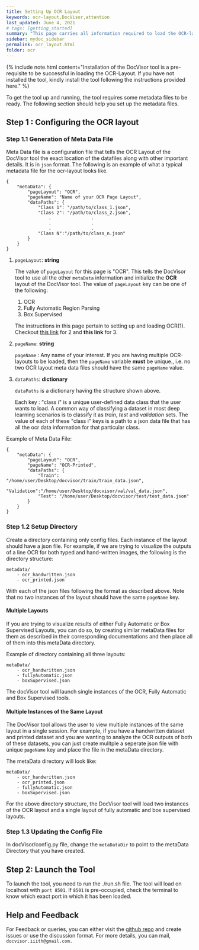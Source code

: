 ```yaml
---
title: Setting Up OCR Layout
keywords: ocr-layout,DocVisor,attention
last_updated: June 4, 2021
# tags: [getting_started]
summary: "This page carries all information required to load the OCR-layout of the DocVisor tool."
sidebar: mydoc_sidebar
permalink: ocr_layout.html
folder: ocr
---
```



{% include note.html content="Installation of the DocVisor tool is a pre-requisite to be successful in loading the OCR-Layout.  If you have not installed the tool, kindly install the tool following the instructions provided here." %}

To get the tool up and running, the tool requires some metadata files to be ready. The following section should help you set up the metadata files. 

## Step 1 : Configuring the OCR layout

### Step 1.1 Generation of Meta Data File

Meta Data file is a configuration file that tells the OCR Layout of the DocVisor tool the exact location of the datafiles along with other important details. It is in `json` format. The following is an example of what a typical metadata file for the ocr-layout looks like.

```
{
    "metaData": {
        "pageLayout": "OCR",
        "pageName": "Name of your OCR Page Layout",
        "dataPaths": {
            "Class 1": "/path/to/class_1.json",
            "Class 2": "/path/to/class_2.json",
                .               .
                .               .
                .               .
            "Class N":"/path/to/class_n.json"
        }
    }
}
```
1. `pageLayout`: **string**

    The value of `pageLayout` for this page is "OCR". This tells the DocVisor tool to use all the other `metaData`        information and initialize the **OCR** layout of the DocVisor tool. The value of `pageLayout` key can be one of the following:
    1. OCR
    2. Fully Automatic Region Parsing
    3. Box Supervised

    The instructions in this page pertain to setting up and loading OCR(1). Checkout [this link](/fa_setup.html) for 2 and **this link** for 3.
2. `pageName`: **string** 

    `pageName` : Any name of your interest. If you are having multiple OCR-layouts to be loaded, then the `pageName` variable **must** be unique., i.e. no two OCR layout meta data files should have the same `pageName` value.

3. `dataPaths`: **dictionary**

    `dataPaths` is a dictionary having the structure shown above.

    Each key : "class i" is a unique user-defined data class that the user wants to load. A common way of classifying a dataset in most deep learning scenarios is to classify it as *train*, *test* and *validation* sets. The value of each of these "class i" keys is a path to a json data file that has all the ocr data information for that particular class.


Example of Meta Data File:

```
{
    "metaData": {
        "pageLayout": "OCR",
        "pageName": "OCR-Printed",
        "dataPaths": {
            "Train": "/home/user/Desktop/docvisor/train/train_data.json",
            "Validation":"/home/user/Desktop/docvisor/val/val_data.json",
            "Test": "/home/user/Desktop/docvisor/test/test_data.json"
        }
    }
}
```

### Step 1.2 Setup Directory

Create a directory containing only config files. Each instance of the layout should have a json file. For example, if we are trying to visualize the outputs of a line OCR for both typed and hand-written images, the following is the directory structure:

```
metadata/
    - ocr_handwritten.json
    - ocr_printed.json
```

With each of the json files following the format as described above. Note that no two instances of the layout should have the same `pageName` key. 

#### Multiple Layouts

If you are trying to visualize results of either Fully Automatic or Box Supervised Layouts, you can do so, by creating similar metaData files for them as described in their corresponding documentations and then place all of them into this metaData directory.

Example of directory containing all three layouts:

```
metaData/
    - ocr_handwritten.json
    - fullyAutomatic.json
    - boxSupervised.json
```

The docVisor tool will launch single instances of the OCR, Fully Automatic and Box Supervised tools.


#### Multiple Instances of the Same Layout

The DocVisor tool allows the user to view multiple instances of the same layout in a single session. For example, if you have a handwritten dataset and printed dataset and you are wanting to analyze the OCR outputs of both of these datasets, you can just create mulitple a seperate json file with unique `pageName` key and place the file in the metaData directory.

The metaData directory will look like:

```
metaData/
    - ocr_handwritten.json
    - ocr_printed.json
    - fullyAutomatic.json
    - boxSupervised.json

```

For the above directory structure, the DocVisor tool will load two instances of the OCR layout and a single layout of fully automatic and box supervised layouts.

### Step 1.3 Updating the Config File

In docVisor/config.py file, change the `metaDataDir` to point to the metaData Directory that you have created.


## Step 2: Launch the Tool

To launch the tool, you need to run the ./run.sh file. The tool will load on localhost with `port 8501`. If `8501` is pre-occupied, check the terminal to know which exact port in which it has been loaded. 


## Help and Feedback

For Feedback or queries, you can either visit the [github repo](https://github.com/ihdia/docvisor) and create issues or use the discussion format. For more details, you can mail, `docvisor.iiith@gmail.com.`







